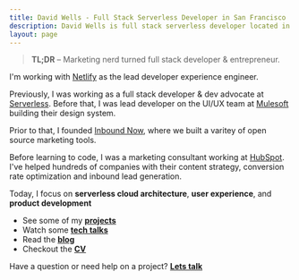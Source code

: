 ```yaml
---
title: David Wells - Full Stack Serverless Developer in San Francisco
description: David Wells is full stack serverless developer located in the SF bay area.
layout: page
---
```


> **TL;DR** – Marketing nerd turned full stack developer & entrepreneur.

I'm working with [Netlify](http://netlify.com) as the lead developer experience engineer.

Previously, I was working as a full stack developer & dev advocate at [Serverless](http://serverless.com). Before that, I was lead developer on the UI/UX team at [Mulesoft](http://www.mulesoft.com) building their design system.

Prior to that, I founded [Inbound Now](http://www.inboundnow.com), where we built a varitey of open source marketing tools.

Before learning to code, I was a marketing consultant working at [HubSpot](http://www.hubspot.com). I've helped hundreds of companies with their content strategy, conversion rate optimization and inbound lead generation.

Today, I focus on **serverless cloud architecture**, **user experience**, and **product development**

* See some of my [**projects**](/work)
* Watch some [**tech talks**](/talks)
* Read the [**blog**](/blog)
* Checkout the <a href="https://davidwells.io/resume"><strong>CV</strong></a>

Have a question or need help on a project? [**Lets talk**](/contact)
